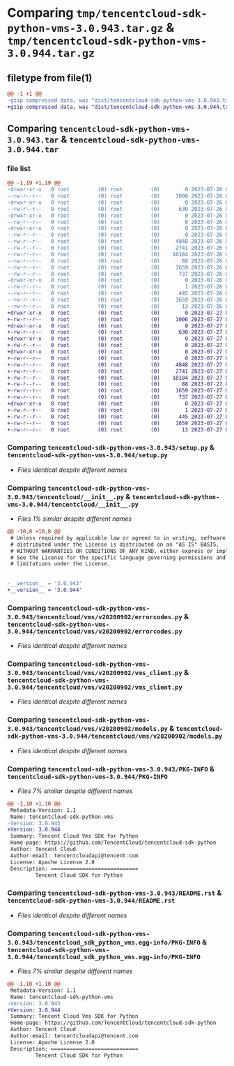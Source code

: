 # Comparing `tmp/tencentcloud-sdk-python-vms-3.0.943.tar.gz` & `tmp/tencentcloud-sdk-python-vms-3.0.944.tar.gz`

## filetype from file(1)

```diff
@@ -1 +1 @@
-gzip compressed data, was "dist/tencentcloud-sdk-python-vms-3.0.943.tar", last modified: Wed Jul 26 00:48:06 2023, max compression
+gzip compressed data, was "dist/tencentcloud-sdk-python-vms-3.0.944.tar", last modified: Thu Jul 27 02:27:21 2023, max compression
```

## Comparing `tencentcloud-sdk-python-vms-3.0.943.tar` & `tencentcloud-sdk-python-vms-3.0.944.tar`

### file list

```diff
@@ -1,19 +1,19 @@
-drwxr-xr-x   0 root         (0) root         (0)        0 2023-07-26 00:48:06.000000 tencentcloud-sdk-python-vms-3.0.943/
--rw-r--r--   0 root         (0) root         (0)     1006 2023-07-26 00:48:06.000000 tencentcloud-sdk-python-vms-3.0.943/setup.py
-drwxr-xr-x   0 root         (0) root         (0)        0 2023-07-26 00:48:06.000000 tencentcloud-sdk-python-vms-3.0.943/tencentcloud/
--rw-r--r--   0 root         (0) root         (0)      630 2023-07-26 00:48:06.000000 tencentcloud-sdk-python-vms-3.0.943/tencentcloud/__init__.py
-drwxr-xr-x   0 root         (0) root         (0)        0 2023-07-26 00:48:06.000000 tencentcloud-sdk-python-vms-3.0.943/tencentcloud/vms/
--rw-r--r--   0 root         (0) root         (0)        0 2023-07-26 00:48:06.000000 tencentcloud-sdk-python-vms-3.0.943/tencentcloud/vms/__init__.py
-drwxr-xr-x   0 root         (0) root         (0)        0 2023-07-26 00:48:06.000000 tencentcloud-sdk-python-vms-3.0.943/tencentcloud/vms/v20200902/
--rw-r--r--   0 root         (0) root         (0)        0 2023-07-26 00:48:06.000000 tencentcloud-sdk-python-vms-3.0.943/tencentcloud/vms/v20200902/__init__.py
--rw-r--r--   0 root         (0) root         (0)     4848 2023-07-26 00:48:06.000000 tencentcloud-sdk-python-vms-3.0.943/tencentcloud/vms/v20200902/errorcodes.py
--rw-r--r--   0 root         (0) root         (0)     2741 2023-07-26 00:48:06.000000 tencentcloud-sdk-python-vms-3.0.943/tencentcloud/vms/v20200902/vms_client.py
--rw-r--r--   0 root         (0) root         (0)    10184 2023-07-26 00:48:06.000000 tencentcloud-sdk-python-vms-3.0.943/tencentcloud/vms/v20200902/models.py
--rw-r--r--   0 root         (0) root         (0)       88 2023-07-26 00:48:06.000000 tencentcloud-sdk-python-vms-3.0.943/setup.cfg
--rw-r--r--   0 root         (0) root         (0)     1659 2023-07-26 00:48:06.000000 tencentcloud-sdk-python-vms-3.0.943/PKG-INFO
--rw-r--r--   0 root         (0) root         (0)      737 2023-07-26 00:48:06.000000 tencentcloud-sdk-python-vms-3.0.943/README.rst
-drwxr-xr-x   0 root         (0) root         (0)        0 2023-07-26 00:48:06.000000 tencentcloud-sdk-python-vms-3.0.943/tencentcloud_sdk_python_vms.egg-info/
--rw-r--r--   0 root         (0) root         (0)        1 2023-07-26 00:48:06.000000 tencentcloud-sdk-python-vms-3.0.943/tencentcloud_sdk_python_vms.egg-info/dependency_links.txt
--rw-r--r--   0 root         (0) root         (0)      445 2023-07-26 00:48:06.000000 tencentcloud-sdk-python-vms-3.0.943/tencentcloud_sdk_python_vms.egg-info/SOURCES.txt
--rw-r--r--   0 root         (0) root         (0)     1659 2023-07-26 00:48:06.000000 tencentcloud-sdk-python-vms-3.0.943/tencentcloud_sdk_python_vms.egg-info/PKG-INFO
--rw-r--r--   0 root         (0) root         (0)       13 2023-07-26 00:48:06.000000 tencentcloud-sdk-python-vms-3.0.943/tencentcloud_sdk_python_vms.egg-info/top_level.txt
+drwxr-xr-x   0 root         (0) root         (0)        0 2023-07-27 02:27:21.000000 tencentcloud-sdk-python-vms-3.0.944/
+-rw-r--r--   0 root         (0) root         (0)     1006 2023-07-27 02:27:21.000000 tencentcloud-sdk-python-vms-3.0.944/setup.py
+drwxr-xr-x   0 root         (0) root         (0)        0 2023-07-27 02:27:21.000000 tencentcloud-sdk-python-vms-3.0.944/tencentcloud/
+-rw-r--r--   0 root         (0) root         (0)      630 2023-07-27 02:27:21.000000 tencentcloud-sdk-python-vms-3.0.944/tencentcloud/__init__.py
+drwxr-xr-x   0 root         (0) root         (0)        0 2023-07-27 02:27:21.000000 tencentcloud-sdk-python-vms-3.0.944/tencentcloud/vms/
+-rw-r--r--   0 root         (0) root         (0)        0 2023-07-27 02:27:21.000000 tencentcloud-sdk-python-vms-3.0.944/tencentcloud/vms/__init__.py
+drwxr-xr-x   0 root         (0) root         (0)        0 2023-07-27 02:27:21.000000 tencentcloud-sdk-python-vms-3.0.944/tencentcloud/vms/v20200902/
+-rw-r--r--   0 root         (0) root         (0)        0 2023-07-27 02:27:21.000000 tencentcloud-sdk-python-vms-3.0.944/tencentcloud/vms/v20200902/__init__.py
+-rw-r--r--   0 root         (0) root         (0)     4848 2023-07-27 02:27:21.000000 tencentcloud-sdk-python-vms-3.0.944/tencentcloud/vms/v20200902/errorcodes.py
+-rw-r--r--   0 root         (0) root         (0)     2741 2023-07-27 02:27:21.000000 tencentcloud-sdk-python-vms-3.0.944/tencentcloud/vms/v20200902/vms_client.py
+-rw-r--r--   0 root         (0) root         (0)    10184 2023-07-27 02:27:21.000000 tencentcloud-sdk-python-vms-3.0.944/tencentcloud/vms/v20200902/models.py
+-rw-r--r--   0 root         (0) root         (0)       88 2023-07-27 02:27:21.000000 tencentcloud-sdk-python-vms-3.0.944/setup.cfg
+-rw-r--r--   0 root         (0) root         (0)     1659 2023-07-27 02:27:21.000000 tencentcloud-sdk-python-vms-3.0.944/PKG-INFO
+-rw-r--r--   0 root         (0) root         (0)      737 2023-07-27 02:27:21.000000 tencentcloud-sdk-python-vms-3.0.944/README.rst
+drwxr-xr-x   0 root         (0) root         (0)        0 2023-07-27 02:27:21.000000 tencentcloud-sdk-python-vms-3.0.944/tencentcloud_sdk_python_vms.egg-info/
+-rw-r--r--   0 root         (0) root         (0)        1 2023-07-27 02:27:21.000000 tencentcloud-sdk-python-vms-3.0.944/tencentcloud_sdk_python_vms.egg-info/dependency_links.txt
+-rw-r--r--   0 root         (0) root         (0)      445 2023-07-27 02:27:21.000000 tencentcloud-sdk-python-vms-3.0.944/tencentcloud_sdk_python_vms.egg-info/SOURCES.txt
+-rw-r--r--   0 root         (0) root         (0)     1659 2023-07-27 02:27:21.000000 tencentcloud-sdk-python-vms-3.0.944/tencentcloud_sdk_python_vms.egg-info/PKG-INFO
+-rw-r--r--   0 root         (0) root         (0)       13 2023-07-27 02:27:21.000000 tencentcloud-sdk-python-vms-3.0.944/tencentcloud_sdk_python_vms.egg-info/top_level.txt
```

### Comparing `tencentcloud-sdk-python-vms-3.0.943/setup.py` & `tencentcloud-sdk-python-vms-3.0.944/setup.py`

 * *Files identical despite different names*

### Comparing `tencentcloud-sdk-python-vms-3.0.943/tencentcloud/__init__.py` & `tencentcloud-sdk-python-vms-3.0.944/tencentcloud/__init__.py`

 * *Files 1% similar despite different names*

```diff
@@ -10,8 +10,8 @@
 # Unless required by applicable law or agreed to in writing, software
 # distributed under the License is distributed on an "AS IS" BASIS,
 # WITHOUT WARRANTIES OR CONDITIONS OF ANY KIND, either express or implied.
 # See the License for the specific language governing permissions and
 # limitations under the License.
 
 
-__version__ = '3.0.943'
+__version__ = '3.0.944'
```

### Comparing `tencentcloud-sdk-python-vms-3.0.943/tencentcloud/vms/v20200902/errorcodes.py` & `tencentcloud-sdk-python-vms-3.0.944/tencentcloud/vms/v20200902/errorcodes.py`

 * *Files identical despite different names*

### Comparing `tencentcloud-sdk-python-vms-3.0.943/tencentcloud/vms/v20200902/vms_client.py` & `tencentcloud-sdk-python-vms-3.0.944/tencentcloud/vms/v20200902/vms_client.py`

 * *Files identical despite different names*

### Comparing `tencentcloud-sdk-python-vms-3.0.943/tencentcloud/vms/v20200902/models.py` & `tencentcloud-sdk-python-vms-3.0.944/tencentcloud/vms/v20200902/models.py`

 * *Files identical despite different names*

### Comparing `tencentcloud-sdk-python-vms-3.0.943/PKG-INFO` & `tencentcloud-sdk-python-vms-3.0.944/PKG-INFO`

 * *Files 7% similar despite different names*

```diff
@@ -1,10 +1,10 @@
 Metadata-Version: 1.1
 Name: tencentcloud-sdk-python-vms
-Version: 3.0.943
+Version: 3.0.944
 Summary: Tencent Cloud Vms SDK for Python
 Home-page: https://github.com/TencentCloud/tencentcloud-sdk-python
 Author: Tencent Cloud
 Author-email: tencentcloudapi@tencent.com
 License: Apache License 2.0
 Description: ============================
         Tencent Cloud SDK for Python
```

### Comparing `tencentcloud-sdk-python-vms-3.0.943/README.rst` & `tencentcloud-sdk-python-vms-3.0.944/README.rst`

 * *Files identical despite different names*

### Comparing `tencentcloud-sdk-python-vms-3.0.943/tencentcloud_sdk_python_vms.egg-info/PKG-INFO` & `tencentcloud-sdk-python-vms-3.0.944/tencentcloud_sdk_python_vms.egg-info/PKG-INFO`

 * *Files 7% similar despite different names*

```diff
@@ -1,10 +1,10 @@
 Metadata-Version: 1.1
 Name: tencentcloud-sdk-python-vms
-Version: 3.0.943
+Version: 3.0.944
 Summary: Tencent Cloud Vms SDK for Python
 Home-page: https://github.com/TencentCloud/tencentcloud-sdk-python
 Author: Tencent Cloud
 Author-email: tencentcloudapi@tencent.com
 License: Apache License 2.0
 Description: ============================
         Tencent Cloud SDK for Python
```

